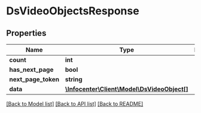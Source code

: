 # DsVideoObjectsResponse

## Properties
Name | Type | Description | Notes
------------ | ------------- | ------------- | -------------
**count** | **int** |  | [optional] 
**has_next_page** | **bool** |  | [optional] 
**next_page_token** | **string** |  | [optional] 
**data** | [**\Infocenter\Client\Model\DsVideoObject[]**](DsVideoObject.md) |  | [optional] 

[[Back to Model list]](../../README.md#documentation-for-models) [[Back to API list]](../../README.md#documentation-for-api-endpoints) [[Back to README]](../../README.md)

